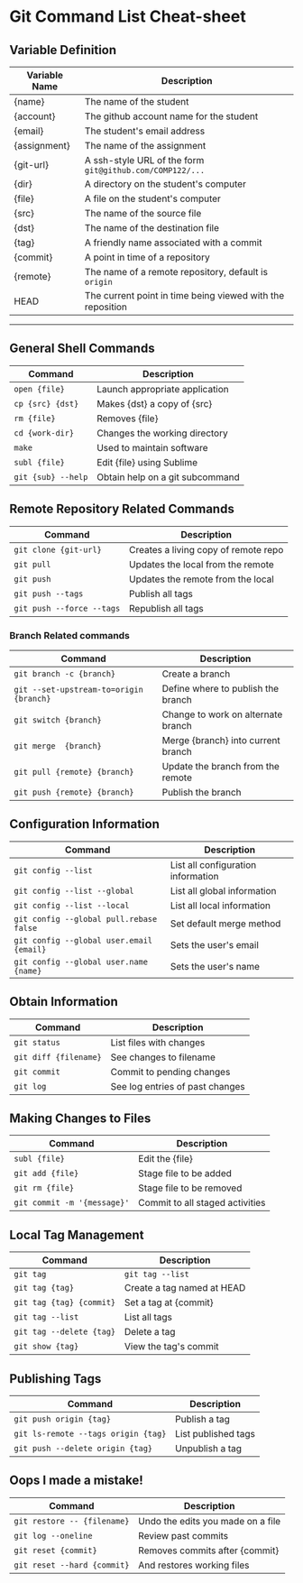 # Git Command List Cheat-sheet


## Variable Definition

 | Variable Name | Description                                                    |
 |---------------|----------------------------------------------------------------|
 | {name}        | The name of the student                                        |
 | {account}     | The github account name for the student                        |
 | {email}       | The student's email address                                    |
 | {assignment}  | The name of the assignment                                     |
 | {git-url}     | A ssh-style URL of the form `git@github.com/COMP122/...`       |
 | {dir}         | A directory on the student's computer                          |
 | {file}        | A file on the student's computer                               |
 | {src}         | The name of the source file                                    |
 | {dst}         | The name of the destination file                               |
 | {tag}         | A friendly name associated with a commit                       |
 | {commit}      | A point in time of a repository                                |
 | {remote}      | The name of a remote repository, default is `origin`
 | HEAD          | The current point in time being viewed with the reposition     |


---
## General Shell Commands

 | Command            | Description                      |
 |--------------------|----------------------------------|
 | `open {file}`      | Launch appropriate application   |
 | `cp {src} {dst}`   | Makes {dst} a copy of {src}      |
 | `rm {file}`        | Removes {file}                   |
 | `cd {work-dir}`    | Changes the working directory    |
 | `make`             | Used to maintain software        |
 | `subl {file}`      | Edit {file} using Sublime        |
 | `git {sub} --help` | Obtain help on a git subcommand  |


## Remote Repository Related Commands

 | Command                     | Description                          |
 |-----------------------------|--------------------------------------|
 | `git clone {git-url}`       | Creates a living copy of remote repo |
 | `git pull`                  | Updates the local from the remote    |
 | `git push`                  | Updates the remote from the local    |
 | `git push --tags`           | Publish all tags                     |
 | `git push --force --tags`   | Republish all tags                   |

### Branch Related commands

 | Command                                 | Description                          |
 |-----------------------------------------|--------------------------------------|
 | `git branch -c {branch}`                | Create a branch                      |
 | `git --set-upstream-to=origin {branch}` | Define where to publish the branch   |
 | `git switch {branch}`                   | Change to work on alternate branch   |
 | `git merge  {branch}`                   | Merge {branch} into current branch   |
 | `git pull {remote} {branch}`            | Update the branch from the remote    |
 | `git push {remote} {branch}`            | Publish the branch                   |


## Configuration Information

 | Command                                  | Description                        |
 |------------------------------------------|------------------------------------|
 | `git config --list`                      | List all configuration information |
 | `git config --list --global`             | List all global information        |
 | `git config --list --local`              | List all local information         |
 | `git config --global pull.rebase false ` | Set default merge method           |
 | `git config --global user.email {email}` | Sets the user's email              |
 | `git config --global user.name {name}`   | Sets the user's name               |

## Obtain Information

 | Command                     | Description                         |
 |-----------------------------|-------------------------------------|
 | `git status`                | List files with changes             |  
 | `git diff {filename}`       | See changes to filename             |
 | `git commit`                | Commit to pending changes           |
 | `git log`                   | See log entries of past changes     |


## Making Changes to Files

 | Command                     | Description                          |
 |-----------------------------|--------------------------------------|
 | `subl {file}`               | Edit the {file}                      |
 | `git add {file}`            | Stage file to be added               |
 | `git rm {file}`             | Stage file to be removed             |
 | `git commit -m '{message}'` | Commit to all staged activities      |


## Local Tag Management

 | Command                  | Description                  |
 |--------------------------|------------------------------|
 | `git tag`                | `git tag --list`             |
 | `git tag {tag}`          | Create a tag named at HEAD   |
 | `git tag {tag} {commit}` | Set a tag at {commit}        |
 | `git tag --list`         | List all tags                |
 | `git tag --delete {tag}` | Delete a tag                 |
 | `git show {tag}`         | View the tag's commit        |


## Publishing Tags

 | Command                             | Description           |
 |-------------------------------------|-----------------------|
 | `git push origin {tag}`             | Publish a tag         |
 | `git ls-remote --tags origin {tag}` | List published tags   |
 | `git push --delete origin {tag}`    | Unpublish a tag       |

## Oops I made a mistake!

 | Command                       | Description                       |
 |-------------------------------|-----------------------------------|
 | `git restore -- {filename}`   | Undo the edits you made on a file |
 | `git log --oneline`           | Review past commits               |
 | `git reset {commit}`          | Removes commits after {commit}    |
 | `git reset --hard {commit}`   | And restores working files        |

